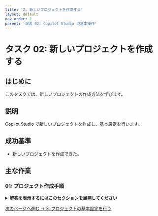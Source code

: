 ```yaml
---
title: '2. 新しいプロジェクトを作成する'
layout: default
nav_order: 2
parent: '演習 02: Copilot Studio の基本操作'
---
```


# タスク 02: 新しいプロジェクトを作成する

## はじめに

このタスクでは、新しいプロジェクトの作成方法を学びます。

## 説明

Copilot Studio で新しいプロジェクトを作成し、基本設定を行います。

## 成功基準

- 新しいプロジェクトを作成できた。

## 主な作業

### 01: プロジェクト作成手順

<details markdown="block">
  <summary><strong>解答を表示するにはこのセクションを展開してください</strong></summary>

1. ダッシュボードで「新しいプロジェクト」を選択します。
1. 必要な情報を入力し、プロジェクトを作成します。

</details>

[次のページへ進む → 3. プロジェクトの基本設定を行う](0203.md)
